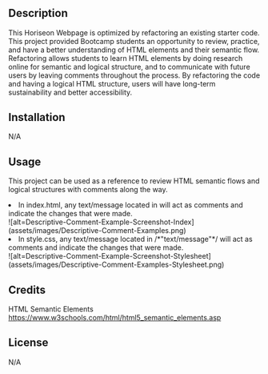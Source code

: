 # <Horiseon-Optimized-Search-Engine>

## Description
This Horiseon Webpage is optimized by refactoring an existing starter code. This project provided Bootcamp students an opportunity to review, practice, and have a better understanding of HTML elements and their semantic flow. Refactoring allows students to learn HTML elements by doing research online for semantic and logical structure, and to communicate with future users by leaving comments throughout the process. By refactoring the code and having a logical HTML structure, users will have long-term sustainability and better accessibility. 

## Installation
N/A

## Usage
This project can be used as a reference to review HTML semantic flows and logical structures with comments along the way. 

<li> In index.html, any text/message located in <!-"text/message"-> will act as comments and indicate the changes that were made. </li>
![alt=Descriptive-Comment-Example-Screenshot-Index](assets/images/Descriptive-Comment-Examples.png)
<li> In style.css, any text/message located in /*"text/message"*/ will act as comments and indicate the changes that were made. </li>
![alt=Descriptive-Comment-Example-Screenshot-Stylesheet](assets/images/Descriptive-Comment-Examples-Stylesheet.png)

## Credits
HTML Semantic Elements
https://www.w3schools.com/html/html5_semantic_elements.asp

## License
N/A



